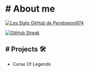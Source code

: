 # # About me

[![Les Stats GitHub de Pendragon974](https://github-readme-stats.vercel.app/api?username=Pendragon-974&show_icons=true&theme=dracula)](https://github.com/anuraghazra/github-readme-stats)

[![GitHub Streak](https://streak-stats.demolab.com?user=Pendragon-974&theme=dracula&locale=fr&date_format=j%20M%5B%20Y%5D)](https://git.io/streak-stats)

## # Projects 🛠️
- Curse Of Legends
